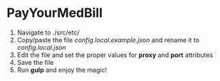 # PayYourMedBill

1. Navigate to ./src/etc/
2. Copy/paste the file *config.local.example.json* and rename it to *config.local.json*
3. Edit the file and set the proper values for **proxy** and **port** attributes
4. Save the file
5. Run **gulp** and enjoy the magic!
